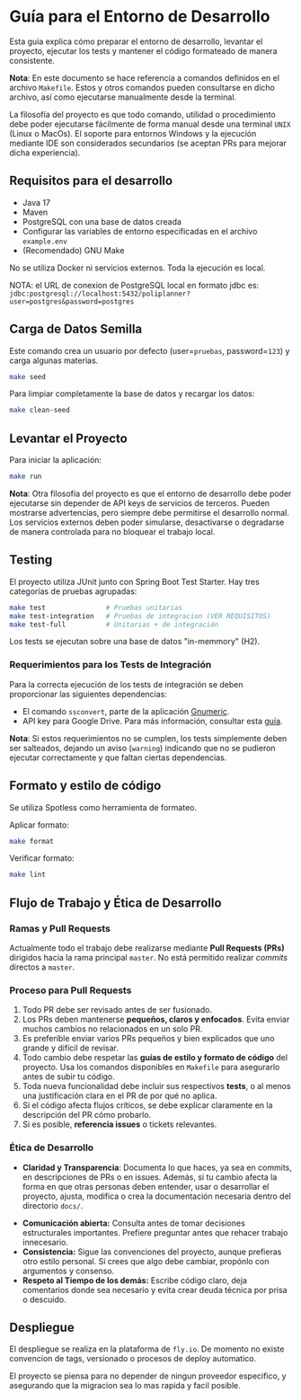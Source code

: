 # Guía para el Entorno de Desarrollo

Esta guía explica cómo preparar el entorno de desarrollo, levantar el proyecto, ejecutar los
tests y mantener el código formateado de manera consistente.

**Nota**:
En este documento se hace referencia a comandos definidos en el archivo `Makefile`.
Estos y otros comandos pueden consultarse en dicho archivo, así como ejecutarse manualmente
desde la terminal.

La filosofía del proyecto es que todo comando, utilidad o procedimiento debe poder ejecutarse
fácilmente de forma manual desde una terminal `UNIX` (Linux o MacOs).
El soporte para entornos Windows y la ejecución mediante IDE son considerados secundarios (se
aceptan PRs para mejorar dicha experiencia).

## Requisitos para el desarrollo

- Java 17
- Maven
- PostgreSQL con una base de datos creada
- Configurar las variables de entorno especificadas en el archivo `example.env`
- (Recomendado) GNU Make

No se utiliza Docker ni servicios externos.
Toda la ejecución es local.

NOTA:
el URL de conexion de PostgreSQL local en formato jdbc es:
`jdbc:postgresql://localhost:5432/poliplanner?user=postgres&password=postgres`

## Carga de Datos Semilla

Este comando crea un usuario por defecto (user=`pruebas`, password=`123`) y carga algunas
materias.

```bash
make seed
```

Para limpiar completamente la base de datos y recargar los datos:

```bash
make clean-seed
```

## Levantar el Proyecto

Para iniciar la aplicación:

```bash
make run
```

**Nota**:
Otra filosofía del proyecto es que el entorno de desarrollo debe poder ejecutarse sin depender
de API keys de servicios de terceros.
Pueden mostrarse advertencias, pero siempre debe permitirse el desarrollo normal.
Los servicios externos deben poder simularse, desactivarse o degradarse de manera controlada
para no bloquear el trabajo local.

## Testing

El proyecto utiliza JUnit junto con Spring Boot Test Starter.
Hay tres categorías de pruebas agrupadas:

```bash
make test               # Pruebas unitarias
make test-integration   # Pruebas de integracion (VER REQUISITOS)
make test-full          # Unitarias + de integración
```

Los tests se ejecutan sobre una base de datos "in-memmory" (H2).

### Requerimientos para los Tests de Integración

Para la correcta ejecución de los tests de integración se deben proporcionar las siguientes
dependencias:

* El comando `ssconvert`, parte de la aplicación
  [Gnumeric](https://es.wikipedia.org/wiki/Gnumeric).
* API key para Google Drive.
  Para más información, consultar esta [guía](google_drive.md).

**Nota**:
Si estos requerimientos no se cumplen, los tests simplemente deben ser salteados, dejando un
aviso (`warning`) indicando que no se pudieron ejecutar correctamente y que faltan ciertas
dependencias.

## Formato y estilo de código

Se utiliza Spotless como herramienta de formateo.

Aplicar formato:

```bash
make format
```

Verificar formato:

```bash
make lint
```

## Flujo de Trabajo y Ética de Desarrollo

### Ramas y Pull Requests

Actualmente todo el trabajo debe realizarse mediante **Pull Requests (PRs)** dirigidos hacia la
rama principal `master`.
No está permitido realizar *commits* directos a `master`.

### Proceso para Pull Requests

1. Todo PR debe ser revisado antes de ser fusionado.
2. Los PRs deben mantenerse **pequeños, claros y enfocados**.
   Evita enviar muchos cambios no relacionados en un solo PR.
3. Es preferible enviar varios PRs pequeños y bien explicados que uno grande y difícil de
   revisar.
4. Todo cambio debe respetar las **guías de estilo y formato de código** del proyecto.
   Usa los comandos disponibles en `Makefile` para asegurarlo antes de subir tu código.
5. Toda nueva funcionalidad debe incluir sus respectivos **tests**, o al menos una
   justificación clara en el PR de por qué no aplica.
6. Si el código afecta flujos críticos, se debe explicar claramente en la descripción del PR
   cómo probarlo.
7. Si es posible, **referencia issues** o tickets relevantes.

### Ética de Desarrollo

- **Claridad y Transparencia**:
  Documenta lo que haces, ya sea en commits, en descripciones de PRs o en issues.
  Además, si tu cambio afecta la forma en que otras personas deben entender, usar o desarrollar
  el proyecto, ajusta, modifica o crea la documentación necesaria dentro del directorio
  `docs/`.
* **Comunicación abierta:** Consulta antes de tomar decisiones estructurales importantes.
  Prefiere preguntar antes que rehacer trabajo innecesario.
* **Consistencia:** Sigue las convenciones del proyecto, aunque prefieras otro estilo personal.
  Si crees que algo debe cambiar, propónlo con argumentos y consenso.
* **Respeto al Tiempo de los demás:** Escribe código claro, deja comentarios donde sea
  necesario y evita crear deuda técnica por prisa o descuido.

## Despliegue

El despliegue se realiza en la plataforma de `fly.io`.
De momento no existe convencion de tags, versionado o procesos de deploy automatico.

El proyecto se piensa para no depender de ningun proveedor especifico, y asegurando que la
migracion sea lo mas rapida y facil posible.
